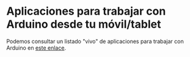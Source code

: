 # Aplicaciones para trabajar con Arduino desde tu móvil/tablet

Podemos consultar un listado "vivo" de aplicaciones para trabajar con Arduino en [este enlace](https://docs.google.com/document/d/e/2PACX-1vSIUuJgWRml5UeYCkuzVjel4tsR-3B1oASUTJY1H8_wS8JRTcWSy9bods8RHjX87nuNw0jfpqbyea5r/pub).
